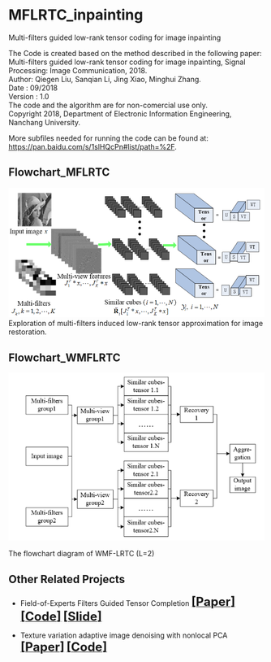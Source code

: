 # MFLRTC_inpainting
Multi-filters guided low-rank tensor coding  for image inpainting

The Code is created based on the method described in the following paper:  
Multi-filters guided low-rank tensor coding for image inpainting, Signal Processing: Image Communication, 2018.  
Author: Qiegen Liu, Sanqian Li, Jing Xiao, Minghui Zhang.  
Date : 09/2018  
Version : 1.0  
The code and the algorithm are for non-comercial use only.  
Copyright 2018, Department of Electronic Information Engineering, Nanchang University.  
   
    
 More subfiles needed for running the code can be found at: https://pan.baidu.com/s/1slHQcPn#list/path=%2F.    

## Flowchart_MFLRTC
![repeat-MDAEP](https://github.com/yqx7150/MFLRTC_inpainting/blob/master/Flowchart_MFLRTC.png)
Exploration of multi-filters induced low-rank tensor approximation for image restoration.  

## Flowchart_WMFLRTC
![repeat-MDAEP](https://github.com/yqx7150/MFLRTC_inpainting/blob/master/Flowchart_WMFLRTC.png)  
  
The flowchart diagram of WMF-LRTC (L=2)



## Other Related Projects  
  * Field-of-Experts Filters Guided Tensor Completion [<font size=5>**[Paper]**</font>](https://ieeexplore.ieee.org/document/8291751/similar#similar)   [<font size=5>**[Code]**</font>](https://github.com/yqx7150/FoE_STDC)   [<font size=5>**[Slide]**</font>](https://github.com/yqx7150/EDAEPRec/tree/master/Slide)

  * Texture variation adaptive image denoising with nonlocal PCA [<font size=5>**[Paper]**</font>](https://ieeexplore.ieee.org/document/8719026)   [<font size=5>**[Code]**</font>](https://github.com/Binjie-Qin/ACVA_v1.0) 
